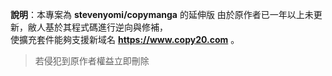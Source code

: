 **說明**：本專案為 **stevenyomi/copymanga** 的延伸版
由於原作者已一年以上未更新，敝人基於其程式碼進行逆向與修補，  
使擴充套件能夠支援新域名 **https://www.copy20.com** 。


> 若侵犯到原作者權益立即刪除
